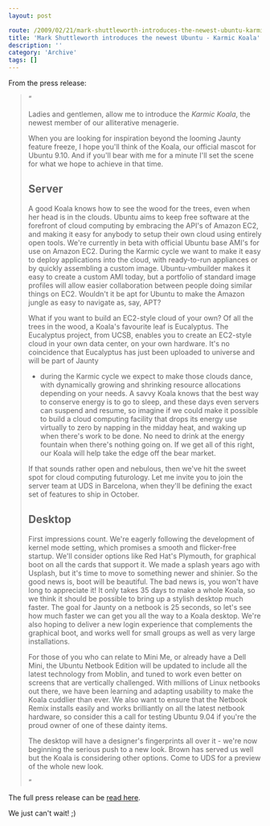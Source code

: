 ```yaml
---
layout: post

route: /2009/02/21/mark-shuttleworth-introduces-the-newest-ubuntu-karmic-koala
title: 'Mark Shuttleworth introduces the newest Ubuntu - Karmic Koala'
description: ''
category: 'Archive'
tags: []
---
```


From the press release:

<blockquote>
 <span class="bqstart">&#8220;</span>

Ladies and gentlemen, allow me to introduce the _Karmic Koala_, the newest
member of our alliterative menagerie.

When you are looking for inspiration beyond the looming Jaunty feature freeze, I
hope you'll think of the Koala, our official mascot for Ubuntu 9.10. And if
you'll bear with me for a minute I'll set the scene for what we hope to achieve
in that time.

## Server

A good Koala knows how to see the wood for the trees, even when her head is in
the clouds. Ubuntu aims to keep free software at the forefront of cloud
computing by embracing the API's of Amazon EC2, and making it easy for anybody
to setup their own cloud using entirely open tools. We're currently in beta with
official Ubuntu base AMI's for use on Amazon EC2. During the Karmic cycle we
want to make it easy to deploy applications into the cloud, with ready-to-run
appliances or by quickly assembling a custom image. Ubuntu-vmbuilder makes it
easy to create a custom AMI today, but a portfolio of standard image profiles
will allow easier collaboration between people doing similar things on EC2.
Wouldn't it be apt for Ubuntu to make the Amazon jungle as easy to navigate as,
say, APT?

What if you want to build an EC2-style cloud of your own? Of all the trees in
the wood, a Koala's favourite leaf is Eucalyptus. The Eucalyptus project, from
UCSB, enables you to create an EC2-style cloud in your own data center, on your
own hardware. It's no coincidence that Eucalyptus has just been uploaded to
universe and will be part of Jaunty

- during the Karmic cycle we expect to make those clouds dance, with dynamically
  growing and shrinking resource allocations depending on your needs. A savvy
  Koala knows that the best way to conserve energy is to go to sleep, and these
  days even servers can suspend and resume, so imagine if we could make it
  possible to build a cloud computing facility that drops its energy use
  virtually to zero by napping in the midday heat, and waking up when there's
  work to be done. No need to drink at the energy fountain when there's nothing
  going on. If we get all of this right, our Koala will help take the edge off
  the bear market.

If that sounds rather open and nebulous, then we've hit the sweet spot for cloud
computing futurology. Let me invite you to join the server team at UDS in
Barcelona, when they'll be defining the exact set of features to ship in
October.

## Desktop

First impressions count. We're eagerly following the development of kernel mode
setting, which promises a smooth and flicker-free startup. We'll consider
options like Red Hat's Plymouth, for graphical boot on all the cards that
support it. We made a splash years ago with Usplash, but it's time to move to
something newer and shinier. So the good news is, boot will be beautiful. The
bad news is, you won't have long to appreciate it! It only takes 35 days to make
a whole Koala, so we think it should be possible to bring up a stylish desktop
much faster. The goal for Jaunty on a netbook is 25 seconds, so let's see how
much faster we can get you all the way to a Koala desktop. We're also hoping to
deliver a new login experience that complements the graphical boot, and works
well for small groups as well as very large installations.

For those of you who can relate to Mini Me, or already have a Dell Mini, the
Ubuntu Netbook Edition will be updated to include all the latest technology from
Moblin, and tuned to work even better on screens that are vertically challenged.
With millions of Linux netbooks out there, we have been learning and adapting
usability to make the Koala cuddlier than ever. We also want to ensure that the
Netbook Remix installs easily and works brilliantly on all the latest netbook
hardware, so consider this a call for testing Ubuntu 9.04 if you're the proud
owner of one of these dainty items.

The desktop will have a designer's fingerprints all over it - we're now
beginning the serious push to a new look. Brown has served us well but the Koala
is considering other options. Come to UDS for a preview of the whole new look.

<span class="bqend">&#8220;</span>

</blockquote>
The full press release can be <a class="ph" target="_blank" rel="noopener noreferrer" href="https://lists.ubuntu.com/archives/ubuntu-devel-announce/2009-February/000536.html">read here</a>.

We just can't wait! ;)

